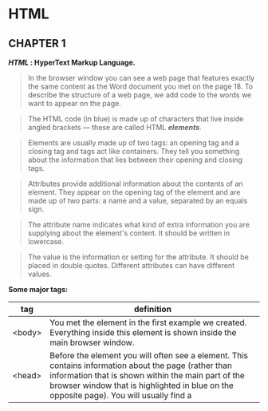 # HTML

## CHAPTER 1

**_HTML_ : HyperText Markup Language.**

>In the browser window you can see a web page that features exactly the same content as the Word document you met on the page 18. To describe the structure of a web page, we add code to the words we want to appear on the page.

>The HTML code (in blue) is made up of characters that live inside angled brackets — these are called HTML **_elements_**.

>Elements are usually made up of two tags: an opening tag and a closing tag and tags act like containers. They tell you something about the information that lies between their opening and closing tags.

>Attributes provide additional information about the contents of an element. They appear on the opening tag of the element and are made up of two parts: a name and a value, separated by an equals sign.

>The attribute name indicates what kind of extra information you are supplying about the element's content. It should be written in lowercase.

>The value is the information or setting for the attribute. It should be placed in double quotes. Different attributes can have different values.

**Some major tags:**

tag | definition
--------|--------
\<body\> | You met the <body> element in the first example we created. Everything inside this element is shown inside the main browser window. 
\<head\> | Before the <body> element you will often see a <head> element. This contains information about the page (rather than information that is shown within the main part of the browser window that is highlighted in blue on the opposite page). You will usually find a <title> element inside the <head> element. 
\<title\> | The contents of the <title> element are either shown in the top of the browser, above where you usually type in the URL of the page you want to visit, or on the tab for that page (if your browser uses tabs to allow you to view multiple pages at the same time). 

To create your first web page You might also like to download a free editor called Notepad++ from notepad-plus-plus.org. After that start making your structure on HTML.

>HTML pages are text documents.
>HTML uses tags (characters that sit inside angled brackets) to give the information they surround special meaning.
>Tags are often referred to as elements.
>Tags usually come in pairs. The opening tag denotes the start of a piece of content; the closing tag denotes the end.
>Opening tags can carry attributes, which tell us more about the content of that element.
>Attributes require a name and a value.
>To learn HTML you need to know what tags are available for you to use, what they do, and where they can go.

## CHAPTER 8

>DOCTYPES tell browsers which version of HTML you are using.
>You can add comments to your code between the <!-- and --> markers.
>The id and class attributes allow you to identify particular elements.
>The <div> and <span> elements allow you to group block-level and inline elements together.
><iframes> cut windows into your web pages through which other pages can be displayed.
>The <meta> tag allows you to supply all kinds of information about your web page.
>Escape characters are used to include special characters in your pages such as <, >, and ©

## CHAPTER 17

>The new HTML5 elements indicate the purpose of different parts of a web page and help to describe its structure.
>The new elements provide clearer code (compared with using multiple <div> elements).
>Older browsers that do not understand HTML5 elements need to be told which elements are block-level elements.
>To make HTML5 elements work in Internet Explorer 8 (and older versions of IE), extra JavaScript is needed, which is available free from Google


## CHAPTER 18

>It is important to understand who your target audience is, why they would come to your site, what information they want to find and when they are likely to return.
>Site maps allow you to plan the structure of a site.
>Wireframes allow you to organize the information that will need to go on each page.
>Design is about communication. Visual hierarchy helps visitors understand what you are trying to tell them.
>You can differentiate between pieces of information using size, color, and style.
>You can use grouping and similarity to help simplify the information you present.

# JavaScript

## Script Definition

**_script:_ is a series of instructions that a computer can follow to achieve a goal.**

>To write a script, you need to first state your goal and then list the tasks that need to be completed in order to achieve it.

Start with the big picture of what you want to achieve, and break that down into smaller steps:
1 . DEFINE THE GOAL.
2 . DESIGN THE FLOW CHART.
3 . DESIGN THE SCRIPT.
4 . CODE EACH STEP.

>Vocabulary: The words that computers understand.

>Syntax: How you put those words together to create instructions computers can follow.

* Each time the script runs, it might only use a subset of all the instructions.
* Computers approach tasks in a different way than humans, so your instructions must let the computer solve the task prggrammatically.
* To approach writing a script, break down your goal into a series of tasks and then work out each step needed to complete that task (a flowchart can help).

## How do computers fit in with the world around them ?

* computers create models of the world using data.
* The models use objects to represent physical things. Objects can have: properties that tell us about the object and methods that perform task using the propeties of object and events which are triggered when a user interacts with the computer.
* prorammers can write code to say "when event this occurs then run that code".
* Web browsers use HTML markup to create a model of the web page. Each element creates its own node (which is a kind of object).
* To make web pages interactive, you write code that uses the browser model of the web page.

## Write A Script For A Web Page

* It is the best to keep JavaScript code in its own JavaScript file. JavaScript files are a text files (like HTML page andCSS style sheets), but they have .js extention.
* The HTML <script> element is used in HTML pages to tell the browser to load the JavaScript file (rather like the <link> element can used to load a CSS file).
* If you view the source code of the page in the browser, the Java Script will not have changed the HTM L, because the script works with the model of the web page that the browser has created. 

